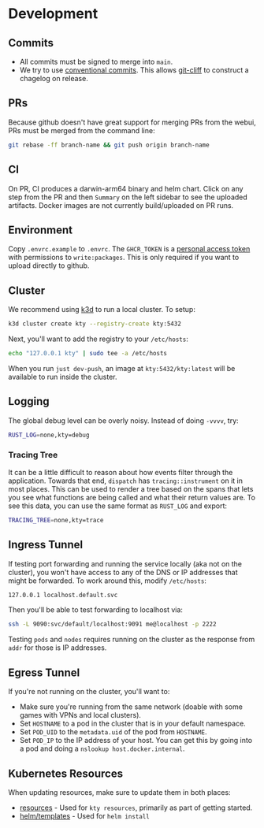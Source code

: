 # Development

## Commits

- All commits must be signed to merge into `main`.
- We try to use [conventional commits][conventional commits]. This allows
  [git-cliff][git-cliff] to construct a chagelog on release.

[conventional commits]: https://www.conventionalcommits.org/en/v1.0.0/
[git-cliff]: https://git-cliff.org

## PRs

Because github doesn't have great support for merging PRs from the webui, PRs
must be merged from the command line:

```bash
git rebase -ff branch-name && git push origin branch-name
```

## CI

On PR, CI produces a darwin-arm64 binary and helm chart. Click on any step from
the PR and then `Summary` on the left sidebar to see the uploaded artifacts.
Docker images are not currently build/uploaded on PR runs.

## Environment

Copy `.envrc.example` to `.envrc`. The `GHCR_TOKEN` is a [personal access
token][pat] with permissions to `write:packages`. This is only required if you
want to upload directly to github.

[pat]:
  https://docs.github.com/en/authentication/keeping-your-account-and-data-secure/managing-your-personal-access-tokens

## Cluster

We recommend using [k3d][k3d] to run a local cluster. To setup:

```bash
k3d cluster create kty --registry-create kty:5432
```

Next, you'll want to add the registry to your `/etc/hosts`:

```bash
echo "127.0.0.1 kty" | sudo tee -a /etc/hosts
```

When you run `just dev-push`, an image at `kty:5432/kty:latest` will be
available to run inside the cluster.

[k3d]: https://k3d.io/v5.6.3/#releases

## Logging

The global debug level can be overly noisy. Instead of doing `-vvvv`, try:

```bash
RUST_LOG=none,kty=debug
```

### Tracing Tree

It can be a little difficult to reason about how events filter through the
application. Towards that end, `dispatch` has `tracing::instrument` on it in
most places. This can be used to render a tree based on the spans that lets you
see what functions are being called and what their return values are. To see
this data, you can use the same format as `RUST_LOG` and export:

```bash
TRACING_TREE=none,kty=trace
```

## Ingress Tunnel

If testing port forwarding and running the service locally (aka not on the
cluster), you won't have access to any of the DNS or IP addresses that might be
forwarded. To work around this, modify `/etc/hosts`:

```txt
127.0.0.1 localhost.default.svc
```

Then you'll be able to test forwarding to localhost via:

```bash
ssh -L 9090:svc/default/localhost:9091 me@localhost -p 2222
```

Testing `pods` and `nodes` requires running on the cluster as the response from
`addr` for those is IP addresses.

## Egress Tunnel

If you're not running on the cluster, you'll want to:

- Make sure you're running from the same network (doable with some games with
  VPNs and local clusters).
- Set `HOSTNAME` to a pod in the cluster that is in your default namespace.
- Set `POD_UID` to the `metadata.uid` of the pod from `HOSTNAME`.
- Set `POD_IP` to the IP address of your host. You can get this by going into a
  pod and doing a `nslookup host.docker.internal`.

## Kubernetes Resources

When updating resources, make sure to update them in both places:

- [resources](/resources/) - Used for `kty resources`, primarily as part of
  getting started.
- [helm/templates](/helm/templates/) - Used for `helm install`
